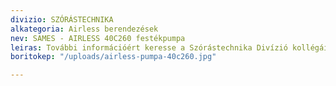 ```yaml
---
divizio: SZÓRÁSTECHNIKA
alkategoria: Airless berendezések
nev: SAMES - AIRLESS 40C260 festékpumpa
leiras: További információért keresse a Szórástechnika Divízió kollégáit
boritokep: "/uploads/airless-pumpa-40c260.jpg"

---
```

